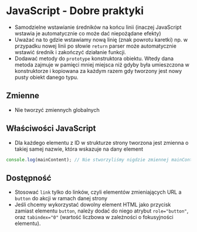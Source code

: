 # JavaScript - Dobre praktyki

- Samodzielne wstawianie średników na końcu linii (inaczej JavaScript wstawia je automatycznie co może dać niepożądane efekty)
- Uważać na to gdzie wstawiamy nową linię (znak powrotu karetki) np. w przypadku nowej linii po słowie `return` parser może automatycznie wstawić średnik i zakończyć działanie funkcji.
- Dodawać metody do `prototype` konstruktora obiektu. Wtedy dana metoda zajmuje w pamięci mniej miejsca niż gdyby była umieszczona w konstruktorze i kopiowana za każdym razem gdy tworzony jest nowy pusty obiekt danego typu.

## Zmienne

- Nie tworzyć zmiennych globalnych

## Właściwości JavaScript

- Dla każdego elementu z ID w strukturze strony tworzona jest zmienna o takiej samej nazwie, która wskazuje na dany element

```javascript
console.log(mainContent); // Nie stworzyliśmy nigdzie zmiennej mainContent, ale jeśli na stronie znajduje się element o takim id console.log zwróci go
```

## Dostępność

- Stosować `link` tylko do linków, czyli elementów zmieniających URL a `button` do akcji w ramach danej strony
- Jeśli chcemy wykorzystać dowolny element HTML jako przycisk zamiast elementu `button`, należy dodać do niego atrybut `role="button"`, oraz `tabindex="0"` (wartość liczbowa w zależności o fokusyjności elementu).
